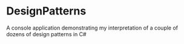 # DesignPatterns
A console application demonstrating my interpretation of a couple of dozens of design patterns in C#
